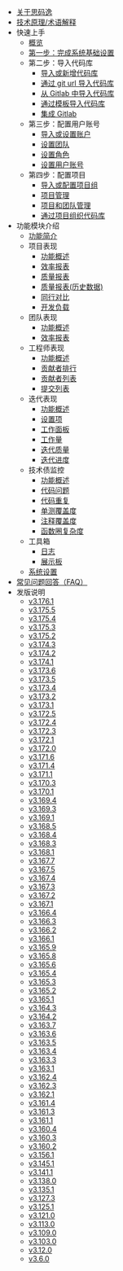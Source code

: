 <!-- markdownlint-disable MD007 -->
<!-- markdownlint-disable MD041 -->
<!-- markdownlint-disable -->
<!-- 发版说明会自动更新，请勿手动修改（包括发版说明的注释行） -->

- [关于思码逸](/introduction/what_is_merico.md)
- [技术原理/术语解释](/introduction/terms_explanation.md)
- 快速上手
  - [概览](/quick_start/overview.md)
  - [第一步：完成系统基础设置](/quick_start/step_1/0_system_configurations.md)
  - 第二步：导入代码库
    - [导入或新增代码库](/quick_start/step_2/0_import_or_new_repository.md)
    - [通过 git url 导入代码库](/quick_start/step_2/1_new_repository_from_git_url.md)
    - [从 Gitlab 中导入代码库](/quick_start/step_2/2_import_repository_from_Gitlab.md)
    - [通过模板导入代码库](/quick_start/step_2/3_import_repository_from_template.md)
    - [集成 Gitlab](/quick_start/step_2/4_GitLab_integration.md)
  - 第三步：配置用户账号
    - [导入或设置账户](/quick_start/step_3/0_import_or_new_account.md)
    - [设置团队](/quick_start/step_3/1_team_setup.md)
    - [设置角色](/quick_start/step_3/2_role_setup.md)
    - [设置用户账号](/quick_start/step_3/3_account_setup.md)
  - 第四步：配置项目
    - [导入或配置项目组](/quick_start/step_4/0_import_or_setup_project.md)
    - [项目管理](/quick_start/step_4/1_project_group_management.md)
    - [项目和团队管理](/quick_start/step_4/2_project_group_and_user_team_management.md)
    - [通过项目组织代码库](/quick_start/step_4/3_project_group_repository_management.md)
- 功能模块介绍
  - [功能简介](/introduction/workspace_introduction.md)
  - 项目表现
    - [功能概述](/project_performance/0_projects_main.md)
    - [效率报表](/project_performance/1_efficiency_report.md)
    - [质量报表](/project_performance/2_quality_report.md)
    - [质量报表(历史数据)](/project_performance/3_quality_report_history.md)
    - [同行对比](/project_performance/4_industry.md)
    - [开发负载](/project_performance/5_development_load.md)
  - 团队表现
    - [功能概述](/team_performance/0_team_main.md)
    - [效率报表](/team_performance/1_efficiency_report.md)
  - 工程师表现
    - [功能概述](/developer_performance/0_developer_main.md)
    - [贡献者排行](/developer_performance/1_developer_ranking.md)
    - [贡献者列表](/developer_performance/2_developer_list.md)
    - [提交列表](/developer_performance/3_commit_list.md)
  - 迭代表现
    - [功能概述](/sprint/0_sprint_main.md)
    - [设置项](/sprint/1_setup.md)
    - [工作面板](/sprint/2_sprint_dashboard.md)
    - [工作量](/sprint/3_sprint_workLoad.md)
    - [迭代质量](/sprint/4_sprint_quality.md)
    - [迭代进度](/sprint/5_sprint_progress.md)
  - 技术债监控
    - [功能概述](/debt_monitoring/0_tech_debts_main.md)
    - [代码问题](/debt_monitoring/1_code_issues.md)
    - [代码重复](/debt_monitoring/2_code_duplicates.md)
    - [单测覆盖度](/debt_monitoring/3_test_coverage.md)
    - [注释覆盖度](/debt_monitoring/4_doc_coverage.md)
    - [函数圈复杂度](/debt_monitoring/5_func_complexity.md)
  - 工具箱
    - [日志](/tool_box/0_log.md)
    - [展示板](/tool_box/1_display_board.md)
  - [系统设置](/settings/0_settings_main.md)
- [常见问题回答（FAQ）](/FAQ2022.md)
- 发版说明
  <!-- 发版说明开始 -->
  - [v3.176.1](/release_notes/v3.176.1.md)
  - [v3.175.5](/release_notes/v3.175.5.md)
  - [v3.175.4](/release_notes/v3.175.4.md)
  - [v3.175.3](/release_notes/v3.175.3.md)
  - [v3.175.2](/release_notes/v3.175.2.md)
  - [v3.174.3](/release_notes/v3.174.3.md)
  - [v3.174.2](/release_notes/v3.174.2.md)
  - [v3.174.1](/release_notes/v3.174.1.md)
  - [v3.173.6](/release_notes/v3.173.6.md)
  - [v3.173.5](/release_notes/v3.173.5.md)
  - [v3.173.4](/release_notes/v3.173.4.md)
  - [v3.173.2](/release_notes/v3.173.2.md)
  - [v3.173.1](/release_notes/v3.173.1.md)
  - [v3.172.5](/release_notes/v3.172.5.md)
  - [v3.172.4](/release_notes/v3.172.4.md)
  - [v3.172.3](/release_notes/v3.172.3.md)
  - [v3.172.1](/release_notes/v3.172.1.md)
  - [v3.172.0](/release_notes/v3.172.0.md)
  - [v3.171.6](/release_notes/v3.171.6.md)
  - [v3.171.4](/release_notes/v3.171.4.md)
  - [v3.171.1](/release_notes/v3.171.1.md)
  - [v3.170.3](/release_notes/v3.170.3.md)
  - [v3.170.1](/release_notes/v3.170.1.md)
  - [v3.169.4](/release_notes/v3.169.4.md)
  - [v3.169.3](/release_notes/v3.169.3.md)
  - [v3.169.1](/release_notes/v3.169.1.md)
  - [v3.168.5](/release_notes/v3.168.5.md)
  - [v3.168.4](/release_notes/v3.168.4.md)
  - [v3.168.3](/release_notes/v3.168.3.md)
  - [v3.168.1](/release_notes/v3.168.1.md)
  - [v3.167.7](/release_notes/v3.167.7.md)
  - [v3.167.5](/release_notes/v3.167.5.md)
  - [v3.167.4](/release_notes/v3.167.4.md)
  - [v3.167.3](/release_notes/v3.167.3.md)
  - [v3.167.2](/release_notes/v3.167.2.md)
  - [v3.167.1](/release_notes/v3.167.1.md)
  - [v3.166.4](/release_notes/v3.166.4.md)
  - [v3.166.3](/release_notes/v3.166.3.md)
  - [v3.166.2](/release_notes/v3.166.2.md)
  - [v3.166.1](/release_notes/v3.166.1.md)
  - [v3.165.9](/release_notes/v3.165.9.md)
  - [v3.165.8](/release_notes/v3.165.8.md)
  - [v3.165.6](/release_notes/v3.165.6.md)
  - [v3.165.4](/release_notes/v3.165.4.md)
  - [v3.165.3](/release_notes/v3.165.3.md)
  - [v3.165.2](/release_notes/v3.165.2.md)
  - [v3.165.1](/release_notes/v3.165.1.md)
  - [v3.164.3](/release_notes/v3.164.3.md)
  - [v3.164.2](/release_notes/v3.164.2.md)
  - [v3.163.7](/release_notes/v3.163.7.md)
  - [v3.163.6](/release_notes/v3.163.6.md)
  - [v3.163.5](/release_notes/v3.163.5.md)
  - [v3.163.4](/release_notes/v3.163.4.md)
  - [v3.163.3](/release_notes/v3.163.3.md)
  - [v3.163.1](/release_notes/v3.163.1.md)
  - [v3.162.4](/release_notes/v3.162.4.md)
  - [v3.162.3](/release_notes/v3.162.3.md)
  - [v3.162.1](/release_notes/v3.162.1.md)
  - [v3.161.4](/release_notes/v3.161.4.md)
  - [v3.161.3](/release_notes/v3.161.3.md)
  - [v3.161.1](/release_notes/v3.161.1.md)
  - [v3.160.4](/release_notes/v3.160.4.md)
  - [v3.160.3](/release_notes/v3.160.3.md)
  - [v3.160.2](/release_notes/v3.160.2.md)
  - [v3.156.1](/release_notes/v3.156.1.md)
  - [v3.145.1](/release_notes/v3.145.1.md)
  - [v3.141.1](/release_notes/v3.141.1.md)
  - [v3.138.0](/release_notes/v3.138.0.md)
  - [v3.135.1](/release_notes/v3.135.1.md)
  - [v3.127.3](/release_notes/v3.127.3.md)
  - [v3.125.1](/release_notes/v3.125.1.md)
  - [v3.121.0](/release_notes/v3.121.0.md)
  - [v3.113.0](/release_notes/v3.113.0.md)
  - [v3.109.0](/release_notes/v3.109.0.md)
  - [v3.103.0](/release_notes/v3.103.0.md)
  - [v3.12.0](/release_notes/v3.12.0.md)
  - [v3.6.0](/release_notes/v3.6.0.md)
  <!-- 发版说明结束 -->
